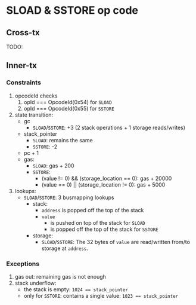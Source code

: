 # SLOAD & SSTORE op code

## Cross-tx

TODO:

## Inner-tx

### Constraints

1. opcodeId checks
   1. opId === OpcodeId(0x54) for `SLOAD`
   2. opId === OpcodeId(0x55) for `SSTORE`
2. state transition:
   - gc
     - `SLOAD`/`SSTORE`:  +3 (2 stack operations + 1 storage reads/writes)
   - stack_pointer
     - `SLOAD`: remains the same
     - `SSTORE`: -2
   - pc + 1
   - gas:
     - `SLOAD`: gas + 200
     - `SSTORE`:
       + (value != 0) && (storage_location == 0): gas + 20000
       + (value == 0) || (storage_location != 0): gas + 5000
3. lookups:
   - `SLOAD`/`SSTORE`: 3 busmapping lookups
     - stack:
       - `address` is popped off the top of the stack
       - `value`
         - is pushed on top of the stack for `SLOAD`
         - is popped off the top of the stack for `SSTORE`
     - storage:
       - `SLOAD`/`SSTORE`: The 32 bytes of `value` are read/written from/to storage at `address`.

### Exceptions

1. gas out: remaining gas is not enough
2. stack underflow:
   - the stack is empty: `1024 == stack_pointer`
   - only for `SSTORE`: contains a single value: `1023 == stack_pointer`
